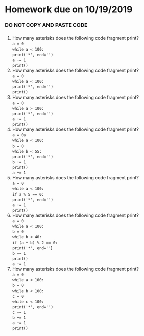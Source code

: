 # Homework due on 10/19/2019
### DO NOT COPY AND  PASTE CODE
### 
1.	How many asterisks does the following code fragment print?
<br/> `a = 0`
<br/> `while a < 100:`
<br/> `print('*', end='')`
<br/> `a += 1`
<br/> `print() `
2.	How many asterisks does the following code fragment print?
<br/> `a = 0`
<br/>`while a < 100:`
<br/>`print('*', end='')`
<br/>`print()`
3.	How many asterisks does the following code fragment print?
<br/>`a = 0`
<br/>`while a > 100:`
<br/>`print('*', end='')`
<br/>`a += 1`
<br/>`print()`
4.	How many asterisks does the following code fragment print?
<br/>`a = 0a`
<br/>`while a < 100:`
<br/>`b = 0`
<br/>`while b < 55:`
<br/>`print('*', end='')`
<br/>`b += 1`
<br/>`print()`
<br/>`a += 1`
5.	How many asterisks does the following code fragment print?
<br/>`a = 0`
<br/>`while a < 100:`
<br/>`if a % 5 == 0:`
<br/>`print('*', end='')`
<br/>`a += 1`
<br/>`print()`
6.	How many asterisks does the following code fragment print?
<br/>`a = 0`
<br/>`while a < 100:`
<br/>`b = 0`
<br/>`while b < 40:`
<br/>`if (a + b) % 2 == 0:`
<br/>`print('*', end=''`)
<br/>`b += 1`
<br/>`print()`
<br/>`a += 1`
7.	How many asterisks does the following code fragment print?
<br/>`a = 0`
<br/>`while a < 100:`
<br/>`b = 0`
<br/>`while b < 100:`
<br/>`c = 0`
<br/>`while c < 100:`
<br/>`print('*', end='')`
<br/>`c += 1`
<br/>`b += 1`
<br/>`a += 1`
<br/>`print()`
